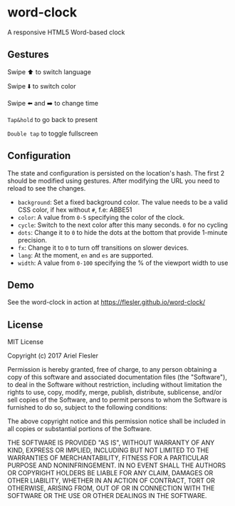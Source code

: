 # word-clock

A responsive HTML5 Word-based clock

## Gestures

Swipe :arrow_up:️️️️ to switch language

Swipe :arrow_down:️️️️ to switch color

Swipe :arrow_left:️️️️ and :arrow_right:️️️️ to change time

`Tap&hold` to go back to present

`Double tap` to toggle fullscreen

## Configuration

The state and configuration is persisted on the location's hash. The first 2 should be modified using gestures. After modifying the URL you need to reload to see the changes.

- `background`: Set a fixed background color. The value needs to be a valid CSS color, if hex without `#`, f.e: ABBE51
- `color`: A value from `0-5` specifying the color of the clock.
- `cycle`: Switch to the next color after this many seconds. `0` for no cycling
- `dots`: Change it to `0` to hide the dots at the bottom that provide 1-minute precision.
- `fx`: Change it to `0` to turn off transitions on slower devices.
- `lang`: At the moment, `en` and `es` are supported.
- `width`: A value from `0-100` specifying the % of the viewport width to use

## Demo

See the word-clock in action at https://flesler.github.io/word-clock/

## License

MIT License

Copyright (c) 2017 Ariel Flesler

Permission is hereby granted, free of charge, to any person obtaining a copy
of this software and associated documentation files (the "Software"), to deal
in the Software without restriction, including without limitation the rights
to use, copy, modify, merge, publish, distribute, sublicense, and/or sell
copies of the Software, and to permit persons to whom the Software is
furnished to do so, subject to the following conditions:

The above copyright notice and this permission notice shall be included in all
copies or substantial portions of the Software.

THE SOFTWARE IS PROVIDED "AS IS", WITHOUT WARRANTY OF ANY KIND, EXPRESS OR
IMPLIED, INCLUDING BUT NOT LIMITED TO THE WARRANTIES OF MERCHANTABILITY,
FITNESS FOR A PARTICULAR PURPOSE AND NONINFRINGEMENT. IN NO EVENT SHALL THE
AUTHORS OR COPYRIGHT HOLDERS BE LIABLE FOR ANY CLAIM, DAMAGES OR OTHER
LIABILITY, WHETHER IN AN ACTION OF CONTRACT, TORT OR OTHERWISE, ARISING FROM,
OUT OF OR IN CONNECTION WITH THE SOFTWARE OR THE USE OR OTHER DEALINGS IN THE
SOFTWARE.
